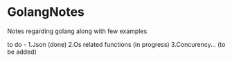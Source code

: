 # GolangNotes
Notes regarding golang along with few examples

to do -
1.Json (done)
2.Os related functions (in progress)
3.Concurency... (to be added)
